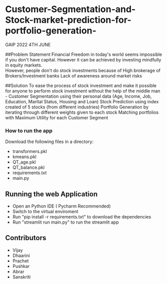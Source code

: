 # Customer-Segmentation-and-Stock-market-prediction-for-portfolio-generation-
GAIP 2022 4TH JUNE

##Problem Statement
Financial Freedom in today's world seems  impossible if you don't have capital. However it can be achieved by investing mindfully in equity markets.  
However, people don't do stock investments because  of
High brokerage of Brokers/Investment banks 
Lack of awareness around market risks  

##Solution
To ease the process of stock investment and make it possible for anyone to perform stock investment without the help of the middle man - 
Customer Segmentation using their personal data (Age, Income, Job, Education, Marital Status,  Housing and Loan)
Stock Prediction using index created of 5 stocks (from different industries) 
Portfolio Generation by iterating through different weights given to each stock
Matching portfolios with Maximum Utility for each Customer Segment






### How to run the app
 Download the following files in a directory: 
- transformers.pkl
- kmeans.pkl
- QT_age.pkl
- QT_balance.pkl
- requirements.txt
- main.py

## Running the web Application
- Open an Python IDE ( Pycharm Recommended)
- Switch to the virtual enviroment
- Run "pip install -r requirements.txt" to download the dependencies
- Run "streamlit run main.py" to run the streamlit app


## Contributors
- Vijay 
- Dhaarini
- Prachet
- Pushkar
- Abrar
- Sanskriti 
